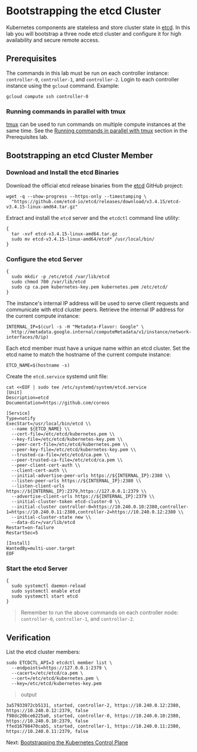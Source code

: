 # Bootstrapping the etcd Cluster

Kubernetes components are stateless and store cluster state in [etcd](https://github.com/etcd-io/etcd). In this lab you will bootstrap a three node etcd cluster and configure it for high availability and secure remote access.

## Prerequisites

The commands in this lab must be run on each controller instance: `controller-0`, `controller-1`, and `controller-2`. Login to each controller instance using the `gcloud` command. Example:

```
gcloud compute ssh controller-0
```

### Running commands in parallel with tmux

[tmux](https://github.com/tmux/tmux/wiki) can be used to run commands on multiple compute instances at the same time. See the [Running commands in parallel with tmux](01-prerequisites.md#running-commands-in-parallel-with-tmux) section in the Prerequisites lab.

## Bootstrapping an etcd Cluster Member

### Download and Install the etcd Binaries

Download the official etcd release binaries from the [etcd](https://github.com/etcd-io/etcd) GitHub project:

```
wget -q --show-progress --https-only --timestamping \
  "https://github.com/etcd-io/etcd/releases/download/v3.4.15/etcd-v3.4.15-linux-amd64.tar.gz"
```

Extract and install the `etcd` server and the `etcdctl` command line utility:

```
{
  tar -xvf etcd-v3.4.15-linux-amd64.tar.gz
  sudo mv etcd-v3.4.15-linux-amd64/etcd* /usr/local/bin/
}
```

### Configure the etcd Server

```
{
  sudo mkdir -p /etc/etcd /var/lib/etcd
  sudo chmod 700 /var/lib/etcd
  sudo cp ca.pem kubernetes-key.pem kubernetes.pem /etc/etcd/
}
```

The instance's internal IP address will be used to serve client requests and communicate with etcd cluster peers. Retrieve the internal IP address for the current compute instance:

```
INTERNAL_IP=$(curl -s -H "Metadata-Flavor: Google" \
  http://metadata.google.internal/computeMetadata/v1/instance/network-interfaces/0/ip)
```

Each etcd member must have a unique name within an etcd cluster. Set the etcd name to match the hostname of the current compute instance:

```
ETCD_NAME=$(hostname -s)
```

Create the `etcd.service` systemd unit file:

```
cat <<EOF | sudo tee /etc/systemd/system/etcd.service
[Unit]
Description=etcd
Documentation=https://github.com/coreos

[Service]
Type=notify
ExecStart=/usr/local/bin/etcd \\
  --name ${ETCD_NAME} \\
  --cert-file=/etc/etcd/kubernetes.pem \\
  --key-file=/etc/etcd/kubernetes-key.pem \\
  --peer-cert-file=/etc/etcd/kubernetes.pem \\
  --peer-key-file=/etc/etcd/kubernetes-key.pem \\
  --trusted-ca-file=/etc/etcd/ca.pem \\
  --peer-trusted-ca-file=/etc/etcd/ca.pem \\
  --peer-client-cert-auth \\
  --client-cert-auth \\
  --initial-advertise-peer-urls https://${INTERNAL_IP}:2380 \\
  --listen-peer-urls https://${INTERNAL_IP}:2380 \\
  --listen-client-urls https://${INTERNAL_IP}:2379,https://127.0.0.1:2379 \\
  --advertise-client-urls https://${INTERNAL_IP}:2379 \\
  --initial-cluster-token etcd-cluster-0 \\
  --initial-cluster controller-0=https://10.240.0.10:2380,controller-1=https://10.240.0.11:2380,controller-2=https://10.240.0.12:2380 \\
  --initial-cluster-state new \\
  --data-dir=/var/lib/etcd
Restart=on-failure
RestartSec=5

[Install]
WantedBy=multi-user.target
EOF
```

### Start the etcd Server

```
{
  sudo systemctl daemon-reload
  sudo systemctl enable etcd
  sudo systemctl start etcd
}
```

> Remember to run the above commands on each controller node: `controller-0`, `controller-1`, and `controller-2`.

## Verification

List the etcd cluster members:

```
sudo ETCDCTL_API=3 etcdctl member list \
  --endpoints=https://127.0.0.1:2379 \
  --cacert=/etc/etcd/ca.pem \
  --cert=/etc/etcd/kubernetes.pem \
  --key=/etc/etcd/kubernetes-key.pem
```

> output

```
3a57933972cb5131, started, controller-2, https://10.240.0.12:2380, https://10.240.0.12:2379, false
f98dc20bce6225a0, started, controller-0, https://10.240.0.10:2380, https://10.240.0.10:2379, false
ffed16798470cab5, started, controller-1, https://10.240.0.11:2380, https://10.240.0.11:2379, false
```

Next: [Bootstrapping the Kubernetes Control Plane](08-bootstrapping-kubernetes-controllers.md)
